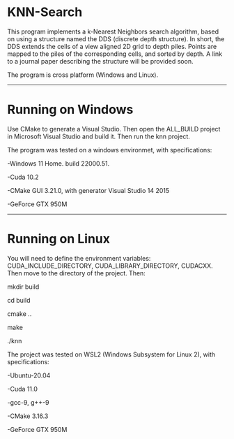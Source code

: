 # KNN-Search
This program implements a k-Nearest Neighbors search algorithm, based on using a structure named the DDS (discrete depth structure). In short, the DDS extends the cells of a view aligned 2D grid to depth piles. Points are mapped to the piles of the corresponding cells, and sorted by depth. A link to a journal paper describing the structure will be provided soon.


The program is cross platform (Windows and Linux).

********************************************************************************

# Running on Windows

Use CMake to generate a Visual Studio. Then open the ALL_BUILD project in Microsoft Visual Studio and build it. Then run the knn project.

The program was tested on a windows environmet, with specifications:

-Windows 11 Home. build 22000.51.

-Cuda 10.2

-CMake GUI 3.21.0, with generator Visual Studio 14 2015

-GeForce GTX 950M


********************************************************************************

# Running on Linux

You will need to define the environment variables: CUDA_INCLUDE_DIRECTORY, CUDA_LIBRARY_DIRECTORY, CUDACXX. Then move to the directory of the project. Then:

mkdir build

cd build

cmake ..

make

./knn


The project was tested on WSL2 (Windows Subsystem for Linux 2), with specifications:

-Ubuntu-20.04

-Cuda 11.0

-gcc-9, g++-9

-CMake 3.16.3

-GeForce GTX 950M
